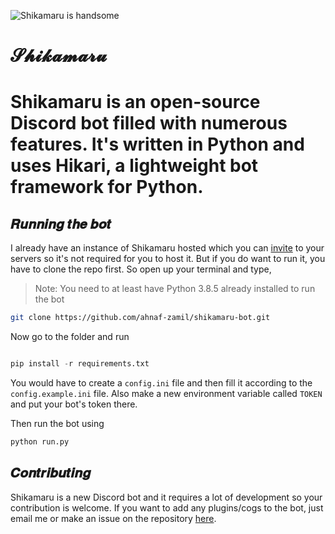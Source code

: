 ![Shikamaru is handsome](https://cdn.discordapp.com/avatars/759338827432722472/e5d0d195b45e4c057dfedda875d8eed2.png?size=1024)

# 𝓢𝓱𝓲𝓴𝓪𝓶𝓪𝓻𝓾
Shikamaru is an open-source Discord bot filled with numerous features. It's written in Python and uses Hikari, a lightweight bot framework for Python.
=======

## 𝑹𝒖𝒏𝒏𝒊𝒏𝒈 𝒕𝒉𝒆 𝒃𝒐𝒕

I already have an instance of Shikamaru hosted which you can [invite](https://discord.com/api/oauth2/authorize?client_id=759338827432722472&permissions=8&scope=bot) to your servers so it's not required for you to host it. But if you do want to run it,
you have to clone the repo first. So open up your terminal and type,

> Note: You need to at least have Python 3.8.5 already installed to run the bot

```bash
git clone https://github.com/ahnaf-zamil/shikamaru-bot.git
```

Now go to the folder and run

```py

pip install -r requirements.txt
```

You would have to create a `config.ini` file and then fill it according to the `config.example.ini` file. Also make a new environment variable called `TOKEN` and put your bot's token there.

Then run the bot using

```bash
python run.py
```

## 𝑪𝒐𝒏𝒕𝒓𝒊𝒃𝒖𝒕𝒊𝒏𝒈

Shikamaru is a new Discord bot and it requires a lot of development so your contribution is welcome. If you want to add any plugins/cogs to the bot, just email me or make an issue on the repository [here](https://github.com/ahnaf-zamil/shikamaru-bot/issues).
